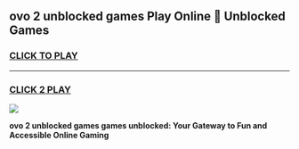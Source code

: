 
## ovo 2 unblocked games Play Online 👋 Unblocked Games
<h3>
<a href="https://premium.freeplayer.one?title=ovo_2_unblocked_games&ref=19F">CLICK TO PLAY</a></h3>
<hr>

<h3>
<a href="https://premium.freeplayer.one?title=ovo_2_unblocked_games&ref=19F">CLICK 2 PLAY</a>
  
</h3>

<a href="https://premium.freeplayer.one?title=ovo_2_unblocked_games&ref=19F"><img src="https://clearcache.store/games.png"></a>


**ovo 2 unblocked games games unblocked: Your Gateway to Fun and Accessible Online Gaming**
